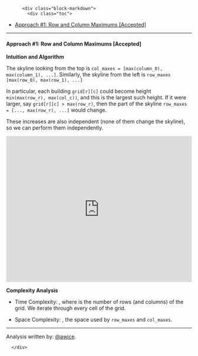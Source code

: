 <div class="article-body">
        
          <div class="block-markdown">
            <div class="toc">
<ul>
<li><a href="#approach-1-row-and-column-maximums-accepted">Approach #1: Row and Column Maximums [Accepted]</a></li>
</ul>
</div>
<hr>
<h4 id="approach-1-row-and-column-maximums-accepted">Approach #1: Row and Column Maximums [Accepted]</h4>
<p><strong>Intuition and Algorithm</strong></p>
<p>The skyline looking from the top is <code>col_maxes = [max(column_0), max(column_1), ...]</code>.  Similarly, the skyline from the left is <code>row_maxes [max(row_0), max(row_1), ...]</code></p>
<p>In particular, each building <code>grid[r][c]</code> could become height <code>min(max(row_r), max(col_c))</code>, and this is the largest such height.  If it were larger, say <code>grid[r][c] &gt; max(row_r)</code>, then the part of the skyline <code>row_maxes = [..., max(row_r), ...]</code> would change.</p>
<p>These increases are also independent (none of them change the skyline), so we can perform them independently.</p>
<iframe src="https://leetcode.com/playground/ELQgWsrX/shared" frameborder="0" width="100%" height="395" name="ELQgWsrX"></iframe>

<p><strong>Complexity Analysis</strong></p>
<ul>
<li>
<p>Time Complexity:  <script type="math/tex; mode=display">O(N^2)</script>, where <script type="math/tex; mode=display">N</script> is the number of rows (and columns) of the grid.  We iterate through every cell of the grid.</p>
</li>
<li>
<p>Space Complexity: <script type="math/tex; mode=display">O(N)</script>, the space used by <code>row_maxes</code> and <code>col_maxes</code>.</p>
</li>
</ul>
<hr>
<p>Analysis written by: <a href="https://leetcode.com/awice">@awice</a>.</p>
          </div>
        
      </div>